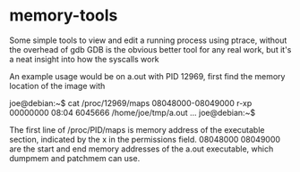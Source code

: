 # memory-tools
Some simple tools to view and edit a running process using ptrace, without the overhead of gdb
GDB is the obvious better tool for any real work, but it's a neat insight into how the syscalls work

An example usage would be on a.out with PID 12969, first find the memory location of the image with

joe@debian:~$ cat /proc/12969/maps 
08048000-08049000 r-xp 00000000 08:04 6045666      /home/joe/tmp/a.out
...
joe@debian:~$

The first line of /proc/PID/maps is memory address of the executable section, indicated by the x in the permissions field.
08048000 08049000 are the start and end memory addresses of the a.out executable, which dumpmem and patchmem can use.

